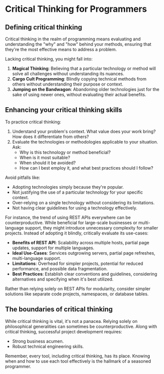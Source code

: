 # Critical Thinking for Programmers

## Defining critical thinking

Critical thinking in the realm of programming means evaluating and understanding the "why" and "how" behind your methods, ensuring that they're the most effective means to address a problem.

Lacking critical thinking, you might fall into:

1. **Magical Thinking**: Believing that a particular technology or method will solve all challenges without understanding its nuances.
2. **Cargo Cult Programming**: Blindly copying technical methods from others without understanding their purpose or context.
3. **Jumping on the Bandwagon**: Abandoning older technologies just for the sake of using newer ones, without evaluating their actual benefits.

## Enhancing your critical thinking skills

To practice critical thinking:

1. Understand your problem's context. What value does your work bring? How does it differentiate from others?
2. Evaluate the technologies or methodologies applicable to your situation. Ask:
   * Why is this technology or method beneficial?
   * When is it most suitable?
   * When should it be avoided?
   * How can I best employ it, and what best practices should I follow?

Avoid pitfalls like:

* Adopting technologies simply because they're popular.
* Not justifying the use of a particular technology for your specific context.
* Over-relying on a single technology without considering its limitations.
* Not having clear guidelines for using a technology effectively.

For instance, the trend of using REST APIs everywhere can be counterproductive. While beneficial for large-scale businesses or multi-language support, they might introduce unnecessary complexity for smaller projects. Instead of adopting it blindly, critically evaluate its use-cases:

* **Benefits of REST API**: Scalability across multiple hosts, partial page updates, support for multiple languages.
* **Ideal Use-Cases**: Services outgrowing servers, partial page refreshes, multi-language support.
* **Limitations**: Overhead for simpler projects, potential for reduced performance, and possible data fragmentation.
* **Best Practices**: Establish clear conventions and guidelines, considering alternatives and specifying when it's best utilized.

Rather than relying solely on REST APIs for modularity, consider simpler solutions like separate code projects, namespaces, or database tables.

## The boundaries of critical thinking

While critical thinking is vital, it's not a panacea. Relying solely on philosophical generalities can sometimes be counterproductive. Along with critical thinking, successful project development requires:

* Strong business acumen.
* Robust technical engineering skills.

Remember, every tool, including critical thinking, has its place. Knowing when and how to use each tool effectively is the hallmark of a seasoned programmer.

<!-- DSG/ChatGPT 7/25/2023 -->
